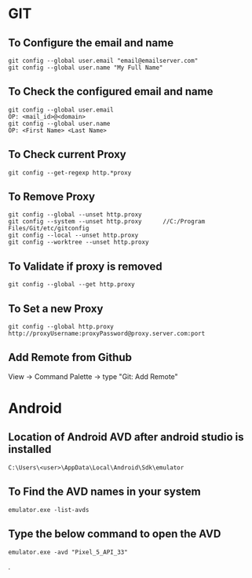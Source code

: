 # GIT
## To Configure the  email and name

```
git config --global user.email "email@emailserver.com"
git config --global user.name "My Full Name"
```
## To Check the configured email and name

```
git config --global user.email
OP: <mail_id>@<domain>
git config --global user.name 
OP: <First Name> <Last Name>
```
## To Check current Proxy
```
git config --get-regexp http.*proxy
```
## To Remove Proxy
```
git config --global --unset http.proxy
git config --system --unset http.proxy      //C:/Program Files/Git/etc/gitconfig
git config --local --unset http.proxy
git config --worktree --unset http.proxy
```

## To Validate if proxy is removed
```
git config --global --get http.proxy
```

## To Set a new Proxy
```
git config --global http.proxy http://proxyUsername:proxyPassword@proxy.server.com:port
```


## Add Remote from Github
View  -> Command Palette -> type "Git: Add Remote"

# Android
## Location of Android AVD after android studio is installed
```
C:\Users\<user>\AppData\Local\Android\Sdk\emulator
```

## To Find the AVD names in your system
```emulator.exe -list-avds```

## Type the below command to open the AVD
```emulator.exe -avd "Pixel_5_API_33"```


.